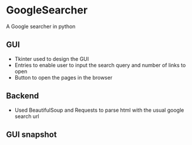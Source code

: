 # GoogleSearcher
A Google searcher in python

## GUI
- Tkinter used to design the GUI
- Entries to enable user to input the search query and number of links to open
- Button to open the pages in the browser

## Backend
- Used BeautifulSoup and Requests to parse html with the usual google search url

## GUI snapshot
